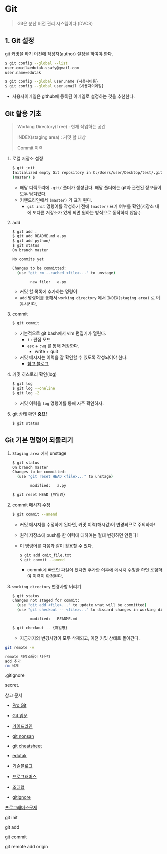 # Git

> Git은 분산 버전 관리 시스템이다.(DVCS)

## 1. Git 설정

git 커밋을 하기 이전에 작성자(author) 설정을 하여야 한다.

```bash
$ git config --global --list
user.email=edutak.ssafy@gmail.com
user.name=edutak
```

```bash
$ git config --global user.name {사용자이름}
$ git config --global user.email {사용자이메일} 
```

* 사용자이메일은 github에 등록된 이메일로 설정하는 것을 추천한다.

## Git 활용 기초

> Working Directory(Tree) : 현재 작업하는 공간
>
> INDEX(staging area) : 커밋 할 대상
>
> Commit 이력

1. 로컬 저장소 설정

   ```bash
   $ git init
   Initialized empty Git repository in C:/Users/user/Desktop/test/.git/
   (master) $
   ```

   * 해당 디렉토리에 `.git/` 폴더가 생성된다. 해당 폴더에는 git과 관련된 정보들이 모두 담겨있다.
   * 커맨드라인에서 `(master)` 가 표기 된다. 
     * `git init` 명령어를 작성하기 전에 `(master)` 표기 여부를 확인(저장소 내에 또다른 저장소가 있게 되면 원하는 방식으로 동작하지 않음.) 

2. add

   ```bash
   $ git add .
   $ git add README.md a.py
   $ git add python/
   $ git status
   On branch master
   
   No commits yet
   
   Changes to be committed:
     (use "git rm --cached <file>..." to unstage)
   
           new file:   a.py
   ```

   * 커밋 할 목록에 추가하는 명령어
   * `add` 명령어를 통해서 `working directory` 에서 `INDEX(staging area)` 로 이동시킨다.

3. commit

   ```bash
   $ git commit
   ```

   * 기본적으로 git bash에서 vim 편집기가 열린다.
     * `i` : 편집 모드
     * `esc` + `:wq` 를 통해 저장한다.
       * write + quit
   * 커밋 메시지는 이력을 잘 확인할 수 있도록 작성되어야 한다.
     * [참고 블로그](https://blog.ull.im/engineering/2019/03/10/logs-on-git.html)

4. 커밋 히스토리 확인(log) 

   ```bash
   $ git log
   $ git log --oneline
   $ git log -2
   ```

   * 커밋 이력을 `log` 명령어를 통해 자주 확인하자.

5. git 상태 확인 **중요!**

   ```bash
   $ git status
   ```

## Git 기본 명령어 되돌리기

1. `Staging area` 에서 unstage

   ```bash
   $ git status
   On branch master
   Changes to be committed:
     (use "git reset HEAD <file>..." to unstage)
   
           modified:   a.py
   ```

   ```bash
   $ git reset HEAD {파일명}
   ```

2. commit 메시지 수정

   ```bash
   $ git commit --amend
   ```

   * 커밋 메시지를 수정하게 된다면, 커밋 이력(해시값)이 변경되므로 주의하자!

   * 원격 저장소에 push를 한 이력에 대하여는 절대 변경하면 안된다!

   * 이 명령어를 다음과 같이 활용할 수 있다.

     ```bash
     $ git add omit_file.txt
     $ git commit --amend
     ```

     * commit에 빠뜨린 파일이 있다면 추가한 이후에 메시지 수정을 하면 포함하여 이력이 확정된다.

3. `working directory` 변경사항 버리기

   ```bash
   $ git status
   Changes not staged for commit:
     (use "git add <file>..." to update what will be committed)
     (use "git checkout -- <file>..." to discard changes in working directory)
   
           modified:   README.md
   ```

   ```bash
   $ git checkout -- {파일명}
   ```

   * 지금까지의 변경사항이 모두 삭제되고, 이전 커밋 상태로 돌아간다.

```bash
git remote -v

remote 저장소들이 나온다
add 추가
rm 삭제
```

.gitignore 

secret.



참고 문서

- [Pro Git](https://git-scm.com/book/ko/v2)
- [Git 입문](https://backlog.com/git-tutorial/kr/)
- [가이드라인](https://github.com/JaeYeopHan/Interview_Question_for_Beginner)

- [git nonsan](https://github.com/krta2/awesome-nonsan)
- [git cheatsheet](http://ndpsoftware.com/git-cheatsheet.html#loc=remote_repo;)
- [edutak](https://github.com/edutak/algorithms/blob/master/git.md)
- [기술블로그]([https://medium.com/@Dongmin_Jang/%EC%97%85%EC%B2%B4%EB%B3%84-%EA%B8%B0%EC%88%A0-%EB%B8%94%EB%A1%9C%EA%B7%B8-%EB%A6%AC%EC%8A%A4%ED%8A%B8-e2d736d0e658](https://medium.com/@Dongmin_Jang/업체별-기술-블로그-리스트-e2d736d0e658))
- [프로그래머스]([https://programmers.co.kr](https://programmers.co.kr/))
- [조대협](https://bcho.tistory.com/)
- [gitignore](http://gitignore.io/)



[프로그래머스문제](./상대경로)



git init

git add 

git commit

git remote add origin